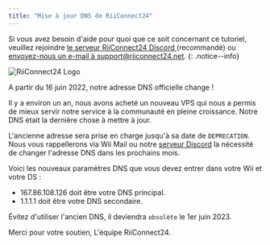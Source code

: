 ```yaml
---
title: "Mise à jour DNS de RiiConnect24"
---
```


Si vous avez besoin d'aide pour quoi que ce soit concernant ce tutoriel, veuillez rejoindre [ le serveur RiiConnect24 Discord ](https://discord.gg/rc24) (recommandé) ou [envoyez-nous un e-mail à support@riiconnect24.net](mailto:support@riiconnect24.net).
{: .notice--info}

![RiiConnect24 Logo](/images/WiiRC24Logo.jpg)

A partir du 16 juin 2022, notre adresse DNS officielle change !

Il y a environ un an, nous avons acheté un nouveau VPS qui nous a permis de mieux servir notre service à la communauté en pleine croissance. Notre DNS était la dernière chose à mettre à jour.

L'ancienne adresse sera prise en charge jusqu'à sa date de `DEPRECATION`. Nous vous rappellerons via Wii Mail ou notre [serveur Discord](https://discord.gg/rc24) la nécessité de changer l'adresse DNS dans les prochains mois.

Voici les nouveaux paramètres DNS que vous devez entrer dans votre Wii et votre DS :

- 167.86.108.126 doit être votre DNS principal.<br>
- 1.1.1.1 doit être votre DNS secondaire.

Évitez d'utiliser l'ancien DNS, il deviendra `obsolète` le 1er juin 2023.

Merci pour votre soutien, L'équipe RiiConnect24.